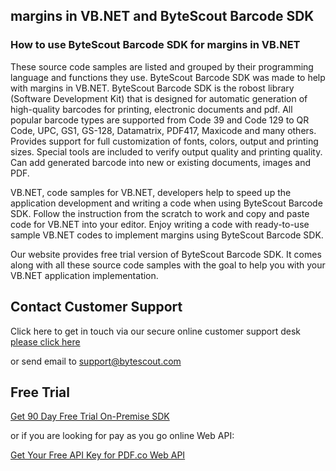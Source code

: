 ## margins in VB.NET and ByteScout Barcode SDK

### How to use ByteScout Barcode SDK for margins in VB.NET

These source code samples are listed and grouped by their programming language and functions they use. ByteScout Barcode SDK was made to help with margins in VB.NET. ByteScout Barcode SDK is the robost library (Software Development Kit) that is designed for automatic generation of high-quality barcodes for printing, electronic documents and pdf. All popular barcode types are supported from Code 39 and Code 129 to QR Code, UPC, GS1, GS-128, Datamatrix, PDF417, Maxicode and many others. Provides support for full customization of fonts, colors, output and printing sizes. Special tools are included to verify output quality and printing quality. Can add generated barcode into new or existing documents, images and PDF.

VB.NET, code samples for VB.NET, developers help to speed up the application development and writing a code when using ByteScout Barcode SDK. Follow the instruction from the scratch to work and copy and paste code for VB.NET into your editor. Enjoy writing a code with ready-to-use sample VB.NET codes to implement margins using ByteScout Barcode SDK.

Our website provides free trial version of ByteScout Barcode SDK. It comes along with all these source code samples with the goal to help you with your VB.NET application implementation.

## Contact Customer Support

Click here to get in touch via our secure online customer support desk [please click here](https://bytescout.zendesk.com/hc/en-us/requests/new?subject=ByteScout%20Barcode%20SDK%20Question)

or send email to [support@bytescout.com](mailto:support@bytescout.com?subject=ByteScout%20Barcode%20SDK%20Question) 

## Free Trial

[Get 90 Day Free Trial On-Premise SDK](https://bytescout.com/download/web-installer?utm_source=github-readme)

or if you are looking for pay as you go online Web API:

[Get Your Free API Key for PDF.co Web API](https://pdf.co/documentation/api?utm_source=github-readme)